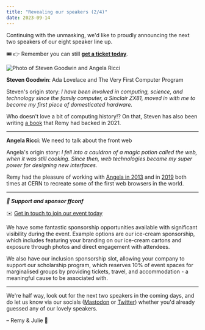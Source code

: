 ```yaml
---
title: "Revealing our speakers (2/4)"
date: 2023-09-14
---
```


Continuing with the unmasking, we'd like to proudly announcing the next two speakers of our eight speaker line up.

🎟️ 👉 Remember you can still **[get a ticket today](https://ffconf.org/tickets)**.

![Photo of Steven Goodwin and Angela Ricci](https://ffconf.org/images/articles/2023-speakers-2.jpg)


**Steven Goodwin**: Ada Lovelace and The Very First Computer Program

Steven's origin story: _I have been involved in computing, science, and technology since the family computer, a Sinclair ZX81, moved in with me to become my first piece of domesticated hardware._

Who doesn't love a bit of computing history!? On that, Steven has also been writing [a book](https://unbound.com/books/20goto10/) that Remy had backed in 2021.

---

**Angela Ricci**: We need to talk about the front web

Angela's origin story: _I fell into a cauldron of a magic potion called the web, when it was still cooking. Since then, web technologies became my super power for designing new interfaces._

Remy had the pleasure of working with [Angela in 2013](https://web.archive.org/web/20130928053703/http://line-mode.cern.ch/interviews#:~:text=my%20time%20to.%22-,Angela%20Ricci,-Name%3A) and in [2019](https://worldwideweb.cern.ch/production/) both times at CERN to recreate some of the first web browsers in the world.

---

***💞 Support and sponsor ffconf***

✉️ [Get in touch to join our event today](mailto:events@leftlogic.com?subject=Request%20for%20sponsor%20pack%20%5B2023%5D)

We have some fantastic sponsorship opportunities available with significant visibility during the event. Example options are our ice-cream sponsorship, which includes featuring your branding on our ice-cream cartons and exposure through photos and direct engagement with attendees.

We also have our inclusion sponsorship slot, allowing your company to support our scholarship program, which reserves 10% of event spaces for marginalised groups by providing tickets, travel, and accommodation - a meaningful cause to be associated with.

---

We're half way, look out for the next two speakers in the coming days, and do let us know via our socials ([Mastodon](https://social.ffconf.org/@ffconf) or [Twitter](https://twitter.com/ffconf)) whether you'd already guessed any of our lovely speakers.

– Remy & Julie 👋
